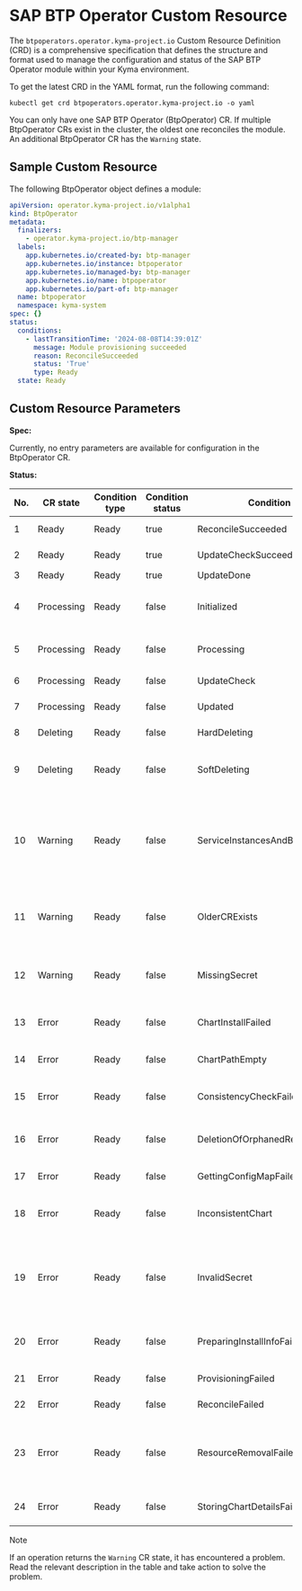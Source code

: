 # SAP BTP Operator Custom Resource

The `btpoperators.operator.kyma-project.io` Custom Resource Definition (CRD) is a comprehensive specification that defines the structure and format used to manage the configuration and status of the SAP BTP Operator module within your Kyma environment.

To get the latest CRD in the YAML format, run the following command:

```shell
kubectl get crd btpoperators.operator.kyma-project.io -o yaml
```
You can only have one SAP BTP Operator (BtpOperator) CR. If multiple BtpOperator CRs exist in the cluster, the oldest one reconciles the module. An additional BtpOperator CR has the `Warning` state.

## Sample Custom Resource

The following BtpOperator object defines a module:

```yaml
apiVersion: operator.kyma-project.io/v1alpha1
kind: BtpOperator
metadata:
  finalizers:
    - operator.kyma-project.io/btp-manager
  labels:
    app.kubernetes.io/created-by: btp-manager
    app.kubernetes.io/instance: btpoperator
    app.kubernetes.io/managed-by: btp-manager
    app.kubernetes.io/name: btpoperator
    app.kubernetes.io/part-of: btp-manager
  name: btpoperator
  namespace: kyma-system
spec: {}
status:
  conditions:
    - lastTransitionTime: '2024-08-08T14:39:01Z'
      message: Module provisioning succeeded
      reason: ReconcileSucceeded
      status: 'True'
      type: Ready
  state: Ready
```

## Custom Resource Parameters

**Spec:** 

Currently, no entry parameters are available for configuration in the BtpOperator CR.

**Status:**

| No.        | CR state             | Condition type       | Condition status     | Condition reason                                | Description                                                                                |
| ---------- | -------------------- | -------------------- | -------------------- | ----------------------------------------------- | ------------------------------------------------------------------------------------------ |
| 1          | Ready                | Ready                | true                 | ReconcileSucceeded                              | Reconciled successfully                                                                    |
| 2          | Ready                | Ready                | true                 | UpdateCheckSucceeded                            | Update not required                                                                        |
| 3          | Ready                | Ready                | true                 | UpdateDone                                      | Update done                                                                                |
| 4          | Processing           | Ready                | false                | Initialized                                     | Initial processing or chart is inconsistent                                                |
| 5          | Processing           | Ready                | false                | Processing                                      | Final State after deprovisioning                                                           |
| 6          | Processing           | Ready                | false                | UpdateCheck                                     | Checking for updates                                                                       |
| 7          | Processing           | Ready                | false                | Updated                                         | Resource has been updated                                                                  |
| 8          | Deleting             | Ready                | false                | HardDeleting                                    | Trying to hard delete                                                                      |
| 9          | Deleting             | Ready                | false                | SoftDeleting                                    | Trying to soft delete after hard delete failed                                             |
| 10         | Warning              | Ready                | false                | ServiceInstancesAndBindingsNotCleaned           | Deprovisioning blocked because of service instances and/or service bindings existence      |
| 11         | Warning              | Ready                | false                | OlderCRExists                                   | This CR is not the oldest one, so does not represent the module State                       |
| 12         | Warning              | Ready                | false                | MissingSecret                                   | `sap-btp-manager` Secret was not found - create proper Secret                              |
| 13         | Error                | Ready                | false                | ChartInstallFailed                              | Failure during chart installation                                                          |
| 14         | Error                | Ready                | false                | ChartPathEmpty                                  | No chart path available for processing                                                     |
| 15         | Error                | Ready                | false                | ConsistencyCheckFailed                          | Failure during consistency check                                                           |
| 16         | Error                | Ready                | false                | DeletionOfOrphanedResourcesFailed               | Deletion of orphaned resources failed                                                      |
| 17         | Error                | Ready                | false                | GettingConfigMapFailed                          | Getting Config Map failed                                                                  |
| 18         | Error                | Ready                | false                | InconsistentChart                               | Chart is inconsistent. Reconciliation initialized                                          |
| 19         | Error                | Ready                | false                | InvalidSecret                                   | `sap-btp-manager` Secret does not contain required data - create proper Secret             |
| 20         | Error                | Ready                | false                | PreparingInstallInfoFailed                      | Error while preparing installation information                                             |
| 21         | Error                | Ready                | false                | ProvisioningFailed                              | Provisioning failed                                                                        |
| 22         | Error                | Ready                | false                | ReconcileFailed                                 | Reconciliation failed                                                                      |
| 23         | Error                | Ready                | false                | ResourceRemovalFailed                           | Some resources can still be present due to errors while deprovisioning                     |
| 24         | Error                | Ready                | false                | StoringChartDetailsFailed                       | Failure of storing chart details                                                           |

> [!NOTE]
> If an operation returns the `Warning` CR state, it has encountered a problem. Read the relevant description in the table and take action to solve the problem.
